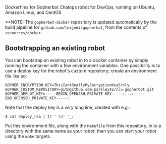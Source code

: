 Dockerfiles for Gopherbot Chatops robot for DevOps, running on Ubuntu, Amazon Linux, and CentOS

**NOTE: The `gopherbot-docker` repository is updated automatically by the build pipeline for `github.com/lnxjedi/gopherbot`, from the contents of `resources/docker`.

## Bootstrapping an existing robot

You can bootstrap an existing robot in to a docker container by simply running the container with a few environment variables. One possibility is to use a deploy key for the robot's custom repository; create an environment file like so:
```shell
GOPHER_ENCRYPTION_KEY=ThisIsntReallyMyEncryptionKeySrsly
GOPHER_CUSTOM_REPOSITORY=git@github.com:parsley42/clu-gopherbot.git
GOPHER_DEPLOY_KEY=-----BEGIN_OPENSSH_PRIVATE KEY-----:...:-----END_OPENSSH_PRIVATE_KEY-----:
```

Note that the deploy key is a _very_ long line, created with e.g.:
```shell
$ cat deploy_rsa | tr ' \n' '_:'
```

Put this environment file, along with the `Makefile` from this repository, in to a directory with the same name as your robot; then you can start your robot using the `make` targets.
